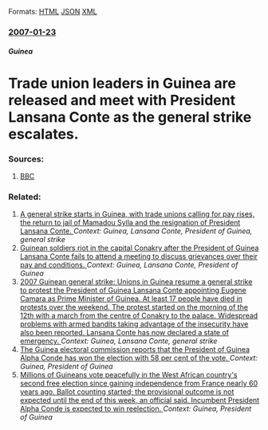 
Formats: [HTML](/news/2007/01/23/trade-union-leaders-in-guinea-are-released-and-meet-with-president-lansana-conta-c-as-the-general-strike-escalates.html)  [JSON](/news/2007/01/23/trade-union-leaders-in-guinea-are-released-and-meet-with-president-lansana-conta-c-as-the-general-strike-escalates.json)  [XML](/news/2007/01/23/trade-union-leaders-in-guinea-are-released-and-meet-with-president-lansana-conta-c-as-the-general-strike-escalates.xml)  

### [2007-01-23](/news/2007/01/23/index.md)

##### Guinea
#  Trade union leaders in Guinea are released and meet with President Lansana Conte as the general strike escalates. 




### Sources:

1. [BBC](http://news.bbc.co.uk/2/hi/africa/6289957.stm)

### Related:

1. [ A general strike starts in Guinea, with trade unions calling for pay rises, the return to jail of Mamadou Sylla and the resignation of President Lansana Conte. ](/news/2007/01/10/a-general-strike-starts-in-guinea-with-trade-unions-calling-for-pay-rises-the-return-to-jail-of-mamadou-sylla-and-the-resignation-of-pres.md) _Context: Guinea, Lansana Conte, President of Guinea, general strike_
2. [ Guinean soldiers riot in the capital Conakry after the President of Guinea Lansana Conte fails to attend a meeting to discuss grievances over their pay and conditions. ](/news/2007/05/12/guinean-soldiers-riot-in-the-capital-conakry-after-the-president-of-guinea-lansana-conta-c-fails-to-attend-a-meeting-to-discuss-grievances-o.md) _Context: Guinea, Lansana Conte, President of Guinea_
3. [ 2007 Guinean general strike: Unions in Guinea resume a general strike to protest the President of Guinea Lansana Conte appointing Eugene Camara as Prime Minister of Guinea. At least 17 people have died in protests over the weekend. The protest started on the morning of the 12th with a march from the centre of Conakry to the palace. Widespread problems with armed bandits taking advantage of the insecurity have also been reported. Lansana Conte has now declared a state of emergency. ](/news/2007/02/12/2007-guinean-general-strike-unions-in-guinea-resume-a-general-strike-to-protest-the-president-of-guinea-lansana-conta-c-appointing-euga-ne.md) _Context: Guinea, Lansana Conte, general strike_
4. [The Guinea electoral commission reports that the President of Guinea Alpha Conde has won the election with 58 per cent of the vote. ](/news/2015/10/17/the-guinea-electoral-commission-reports-that-the-president-of-guinea-alpha-conde-has-won-the-election-with-58-per-cent-of-the-vote.md) _Context: Guinea, President of Guinea_
5. [Millions of Guineans vote peacefully in the West African country's second free election since gaining independence from France nearly 60 years ago. Ballot counting started; the provisional outcome is not expected until the end of this week, an official said. Incumbent President Alpha Conde is expected to win reelection. ](/news/2015/10/11/millions-of-guineans-vote-peacefully-in-the-west-african-country-s-second-free-election-since-gaining-independence-from-france-nearly-60-yea.md) _Context: Guinea, President of Guinea_
